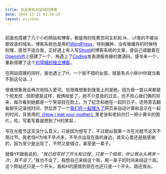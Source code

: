 ```yaml
---
title: 欢迎来到刘望城的博客
date: 2014-11-11 01:54:29
layout: private
---
```

<img scr="whiteeyes.qiniudn.com/lundon.jpg">

<p>前面也搭建了几个小的网站和博客，都是用的免费空间主机和.tk、.cf类的不被谷歌收录的域名，博客系统也是用的<a href="http://cn.wordpress.org/" base target="_blank" style="color: Blue;">WordPress</a>，特别臃肿，没有做缓存的时候特别慢，感觉不适合我，正好遇上有人写<a href="http://ghost.org/" base target="_blank" style="color: Blue;">Ghost</a>的博客系统的文章，便自己琢磨着在<a href="http://openshift.com" base target="_blank" style="color: Blue";>Openshift</a>上搭建了一个，再遇上了<a href="http://coding.net/" base target="_blank" style="color: Blue;">Coding</a>发香港服务器的邀请码，便寻来一个，重新搭建了这个<a href="http://blog.lwc.im/" base target="_blank" style="color: Blue;">刘望城的独立博客</a>。</p>

<p>在网站搭建的同时，我也遇上了H，一个挺不错的女孩，就是有点小胖(H你就当看不到这句话…)</p>
<p>很难想象我会再次地陷入爱河，也很难想象到我爱上的是她，因为我一直以来都是个短发控…但即便是这样，我俩相爱了，她不介意我的过去，也不担心我们俩的将来，每次看到她都是一个笑容挂在脸上。为了纪念和她在一起的日子，还特意去翻看聊天记录找时间，然后弄了一个<a href="http://lz.lwc.im/" base target="_blank" style="color: Blue;">我们在一起很久了</a>网页来自动计算和显示在一起的时间，背景用的<a href="http://wapbaike.baidu.com/item/老爸老妈的浪漫史?adapt=1&from_id=4917130&type=syn&fromtitle=how+i+met+your+mother&fr=aladdin&bd_source_light=1" base target="_blank" style="color: Blue;">《How I met your mother》</a>里老爸和老妈共打一把小黄伞的图片。哈，写着写着就想到了H的笑容…</p>
<p>写在光棍节这天没什么意义，只是因为想写了，不过貌似我第一次在光棍节这天不用过节。我老怪H为啥不早点来，不早点出现在我的身边，其实心里还是挺感谢的，因为至少是出现了，不然又是错过，甚至是一辈子。</p>
<p>就像YP跟我说的，<i>“我已经写好了开头和过程，只差一个结局，你让我从头再来一次，我不会了。”</i>我也不会了，我想自己来结这个局，用一辈子的时间来结这个局。这个网站还只是一个开头，我和H的感情到现在也还只是一个开头，路还很长。</p>
<p></p>
